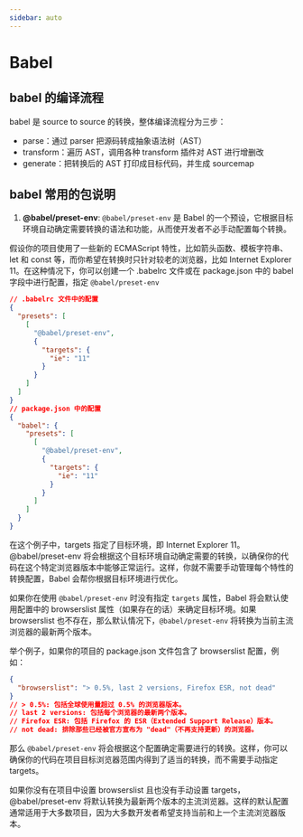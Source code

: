 ```yaml
---
sidebar: auto
---
```


# Babel

## babel 的编译流程
babel 是 source to source 的转换，整体编译流程分为三步：
- parse：通过 parser 把源码转成抽象语法树（AST）
- transform：遍历 AST，调用各种 transform 插件对 AST 进行增删改
- generate：把转换后的 AST 打印成目标代码，并生成 sourcemap

## babel 常用的包说明

1. **@babel/preset-env**:  `@babel/preset-env` 是 Babel 的一个预设，它根据目标环境自动确定需要转换的语法和功能，从而使开发者不必手动配置每个转换。

假设你的项目使用了一些新的 ECMAScript 特性，比如箭头函数、模板字符串、let 和 const 等，而你希望在转换时只针对较老的浏览器，比如 Internet Explorer 11。在这种情况下，你可以创建一个 .babelrc 文件或在 package.json 中的 babel 字段中进行配置，指定 `@babel/preset-env`

```json
// .babelrc 文件中的配置
{
  "presets": [
    [
      "@babel/preset-env",
      {
        "targets": {
          "ie": "11"
        }
      }
    ]
  ]
}
// package.json 中的配置
{
  "babel": {
    "presets": [
      [
        "@babel/preset-env",
        {
          "targets": {
            "ie": "11"
          }
        }
      ]
    ]
  }
}
```
在这个例子中，targets 指定了目标环境，即 Internet Explorer 11。@babel/preset-env 将会根据这个目标环境自动确定需要的转换，以确保你的代码在这个特定浏览器版本中能够正常运行。这样，你就不需要手动管理每个特性的转换配置，Babel 会帮你根据目标环境进行优化。

如果你在使用 `@babel/preset-env` 时没有指定 `targets` 属性，Babel 将会默认使用配置中的 browserslist 属性（如果存在的话）来确定目标环境。如果 browserslist 也不存在，那么默认情况下，`@babel/preset-env` 将转换为当前主流浏览器的最新两个版本。

举个例子，如果你的项目的 package.json 文件包含了 browserslist 配置，例如：

```json
{
  "browserslist": "> 0.5%, last 2 versions, Firefox ESR, not dead"
}
// > 0.5%: 包括全球使用量超过 0.5% 的浏览器版本。
// last 2 versions: 包括每个浏览器的最新两个版本。
// Firefox ESR: 包括 Firefox 的 ESR（Extended Support Release）版本。
// not dead: 排除那些已经被官方宣布为 "dead"（不再支持更新）的浏览器。
```

那么 `@babel/preset-env` 将会根据这个配置确定需要进行的转换。这样，你可以确保你的代码在项目目标浏览器范围内得到了适当的转换，而不需要手动指定 targets。

如果你没有在项目中设置 browserslist 且也没有手动设置 targets，@babel/preset-env 将默认转换为最新两个版本的主流浏览器。这样的默认配置通常适用于大多数项目，因为大多数开发者希望支持当前和上一个主流浏览器版本。


